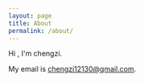 ```yaml
---
layout: page
title: About
permalink: /about/
---
```


Hi , I'm chengzi.

My email is [chengzi12130@gmail.com](chengzi12130@gmail.com).